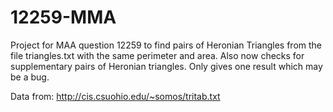 # 12259-MMA

Project for MAA question 12259 to find pairs of Heronian Triangles from the file triangles.txt with the same perimeter and area.
Also now checks for supplementary pairs of Heronian triangles.
Only gives one result which may be a bug.

Data from:
http://cis.csuohio.edu/~somos/tritab.txt

